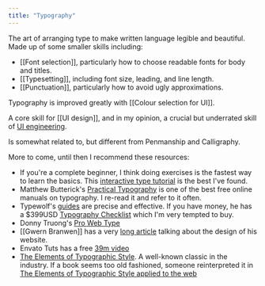 ```yaml
---
title: "Typography"
---
```


The art of arranging type to make written language legible and beautiful. Made up of some smaller skills including:

- [[Font selection]], particularly how to choose readable fonts for body and titles.
- [[Typesetting]], including font size, leading, and line length.
- [[Punctuation]], particularly how to avoid ugly approximations.

Typography is improved greatly with [[Colour selection for UI]].

A core skill for [[UI design]], and in my opinion, a crucial but underrated skill of [UI engineering](notes/UI%20engineering).

Is somewhat related to, but different from Penmanship and Calligraphy.

More to come, until then I recommend these resources:

- If you're a complete beginner, I think doing exercises is the fastest way to learn the basics. This [interactive type tutorial](https://www.learnui.design/tools/typography-tutorial.html) is the best I've found.
- Matthew Butterick's [Practical Typography](https://practicaltypography.com/) is one of the best free online manuals on typography. I re-read it and refer to it often. 
- Typewolf's [guides](https://www.typewolf.com/guides) are precise and effective. If you have money, he has a $399USD [Typography Checklist](https://www.typewolf.com/checklist)  which I'm very tempted to buy.
- Donny Truong's [Pro Web Type](https://prowebtype.com/)
- [[Gwern Branwen]] has a very [long article](https://www.gwern.net/Design) talking about the design of his website.
- Envato Tuts has a free [39m video](https://youtu.be/yAuUDyUC-GM)
- [The Elements of Typographic Style](https://readings.design/PDF/the_elements_of_typographic_style.pdf). A well-known classic in the industry. If a book seems too old fashioned, someone reinterpreted it in [The Elements of Typographic Style applied to the web](http://webtypography.net/toc/)
